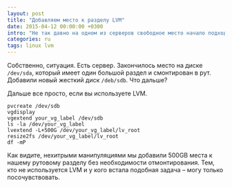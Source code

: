 ```yaml
---
layout: post
title: "Добавляем место к разделу LVM"
date: 2015-04-12 00:00:00 +0300
intro: "Не так давно на одном из серверов свободное место начало подходить к концу. Поэтому пришлось немного освежить знания по администрированию LVM."
categories: ru
tags: linux lvm
---
```


Собственно, ситуация. Есть сервер. Закончилось место на диске `/dev/sda`, который имеет один большой раздел и смонтирован в рут. Добавили новый жесткий диск `/deb/sdb`. Что дальше?

Дальше все просто, если вы используете LVM.

```
pvcreate /dev/sdb
vgdisplay
vgextend your_vg_label /dev/sdb
ls -la /dev/your_vg_label
lvextend -L+500G /dev/your_vg_label/lv_root
resize2fs /dev/your_vg_label/lv_root
df -mP
```

Как видите, нехитрыми манипуляциями мы добавили 500GB места к нашему рутовому разделу без необходимости отмонтирования. Тем, кто не используется LVM и у кого встала подобная задача – могу только посочувствовать.

